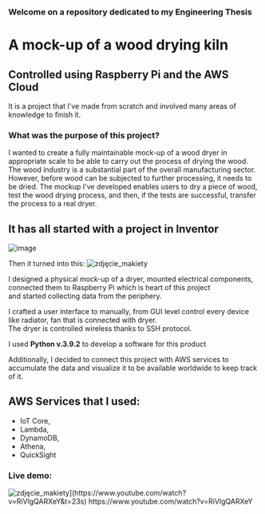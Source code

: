 ### Welcome on a repository dedicated to my Engineering Thesis
# A mock-up of a wood drying kiln 
## Controlled using Raspberry Pi and the AWS Cloud

It is a project that I've made from scratch and involved many areas of knowledge to finish it.

### What was the purpose of this project?
I wanted to create a fully maintainable mock-up of a wood dryer in appropriate scale to be able to carry out the process of drying the wood.  
The wood industry is a substantial part of the overall manufacturing sector. However, before wood can be subjected to further processing, it needs to be dried. The mockup I've developed enables users to dry a piece of wood, test the wood drying process, and then, if the tests are successful, transfer the process to a real dryer.  

## It has all started with a project in Inventor  
![image](https://github.com/Kamil16345/Wood_kiln/assets/75177619/404c728a-71b9-4907-afe2-ba00ea979918)

Then it turned into this: 
![zdjęcie_makiety](https://github.com/Kamil16345/Wood_kiln/assets/75177619/3e9ad63a-833f-4b3e-97b4-4b1cc2bb0b71)

I designed a physical mock-up of a dryer, mounted electrical components, connected them to Raspberry Pi which is heart of this project  
and started collecting data from the periphery.  

I crafted a user interface to manually, from GUI level control every device like radiator, fan that is connected with dryer.  
The dryer is controlled wireless thanks to SSH protocol.  

I used **Python v.3.9.2** to develop a software for this product

Additionally, I decided to connect this project with AWS services to accumulate the data and visualize it to be available worldwide to keep track of it.  
## AWS Services that I used:
* IoT Core,
* Lambda,
* DynamoDB,
* Athena,
* QuickSight

### Live demo:  
![zdjęcie_makiety]([https://img.youtube.com/vi/watch?v=RiVlgQARXeY&t=23s/0.jpg](https://github.com/Kamil16345/Wood_kiln/assets/75177619/3e9ad63a-833f-4b3e-97b4-4b1cc2bb0b71))](https://www.youtube.com/watch?v=RiVlgQARXeY&t=23s)
https://www.youtube.com/watch?v=RiVlgQARXeY
